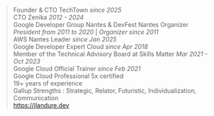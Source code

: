 > Founder & CTO TechTown _since 2025_<br>
> CTO Zenika _2012 - 2024_<br>
> Google Developer Group Nantes & DevFest Nantes Organizer _President from 2011 to 2020_ | _Organizer since 2011_<br>
> AWS Nantes Leader _since Jan 2025_<br>
> Google Developer Expert Cloud _since Apr 2018_<br>
> Member of the Technical Advisory Board at Skills Matter _Mar 2021 - Oct 2023_<br>
> Google Cloud Official Trainer _since Feb 2021_<br>
> Google Cloud Professional 5x certified<br>
> 19+ years of experience<br>
> Gallup Strengths : Strategic, Relator, Futuristic, Individualization, Communication<br>
> https://jlandure.dev
